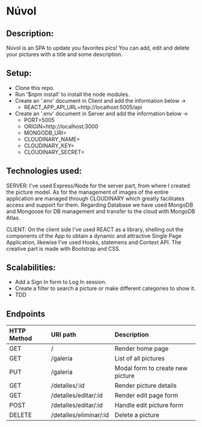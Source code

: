 # Núvol

## Description:

Núvol is an SPA to update you favorites pics! You can add, edit and delete your pictures with a title and some description.

## Setup:
- Clone this repo.
- Run '$npm install' to install the node modules.
- Create an '.env' document in Client and add the information below -> 
    - REACT_APP_API_URL=http://localhost:5005/api
- Create an '.env' document in Server and add the information below -> 
    - PORT=5005
    - ORIGIN=http://localhost:3000
    - MONGODB_URI=<yourDBKeys>
    - CLOUDINARY_NAME=<yourCloudinaryName>
    - CLOUDINARY_KEY=<yourCloudinaryKey>
    - CLOUDINARY_SECRET=<yourCloudinarySecret>



 

## Technologies used:
SERVER: I've used Express/Node for the server part, from where I created the picture model.
As for the management of images of the entire application are managed through CLOUDINARY which greatly facilitates access and support for them.
Regarding Database we have used MongoDB and Mongoose for DB management and transfer to the cloud with MongoDB Atlas.

CLIENT: On the client side I've used REACT as a library, shelling out the components of the App to obtain a dynamic and attractive Single Page Application, likewise I've used Hooks, statemens and Context API.
The creative part is made with Bootstrap and CSS.

## Scalabilities:
- Add a Sign In form to Log In session.
- Create a filter to search a picture or make different categories to show it.
- TDD


## Endpoints

| HTTP Method | URI path            | Description      |
| :---         |   :---            |          :---    |
| GET          | /                  | Render home page   |
| GET          | /galeria         | List of all pictures  |
| PUT          | /galeria                 | Modal form to create new picture |
| GET          | /detalles/:id     | Render picture details   |
| GET          | /detalles/editar/:id  | Render edit page form   |
| POST          | /detalles/editar/:id  | Handle edit picture form   |
| DELETE | /detalles/eliminar/:id   | Delete a picture  |

